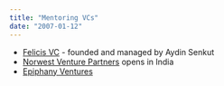 ```yaml
---
title: "Mentoring VCs"
date: "2007-01-12"
---
```


- [Felicis VC](http://www.felicisvc.com/) - founded and managed by Aydin Senkut
- [Norwest Venture Partners](http://www.nvp.com/) opens in India
- [Epiphany Ventures](http://www.epiphanyventures.in/)
